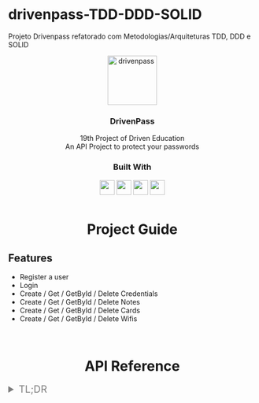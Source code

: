 # drivenpass-TDD-DDD-SOLID

Projeto Drivenpass refatorado com Metodologias/Arquiteturas TDD, DDD e SOLID

<div align="center">
    <img src="https://images.emojiterra.com/twitter/v13.1/512px/1f512.png" alt="drivenpass" width="100">
  </a>

  <h3 align="center">DrivenPass</h3>
  <div align="center">
    19th Project of Driven Education
    <br />
  </div>
  <div align="center">
    An API Project to protect your passwords
    <br />
  </div>
</div>

<div align="center">
  <h3>Built With</h3>

  <img src="https://img.shields.io/badge/TypeScript-007ACC?style=for-the-badge&logo=typescript&logoColor=white" height="30px"/>
  <img src="https://img.shields.io/badge/Node.js-43853D?style=for-the-badge&logo=node.js&logoColor=white" height="30px" />
  <img src="https://img.shields.io/badge/Express.js-404D59?style=for-the-badge" height="30px" />
  <img src="https://img.shields.io/badge/PostgreSQL-316192?style=for-the-badge&logo=postgresql&logoColor=white" height="30px" />

  <!-- Badges source: https://dev.to/envoy_/150-badges-for-github-pnk -->
</div>

<!-- Table of Contents -->

<div align="center" style="margin-top: 50px">
    <h1> Project Guide</h1>
</div>

## Features

- Register a user
- Login
- Create / Get / GetById / Delete Credentials
- Create / Get / GetById / Delete Notes
- Create / Get / GetById / Delete Cards
- Create / Get / GetById / Delete Wifis

</br>

<div align="center" >
    <h1> API Reference</h1>
</div>

<details style="margin-bottom: 10px">
<summary style="font-size: 20px; color: #7E7E7E">TL;DR</summary>

<details style="margin: 10px">
<summary style="font-size: 18px"> <span style="font-weight:700; margin-right:10px; color: #9FE58A">POST</span> /sign-up</summary>

Body:

```json
{
    "email": string,
    "password": string
}

```

</details>

<details style="margin: 10px">
<summary style="font-size: 18px"> <span style="font-weight:700; margin-right:10px; color: #9FE58A">POST</span> /sign-in</summary>

Body:

```json
{
    "email": string,
    "password": string
}

```

Response:

```json
{
  "token": string
}
```

</details>

<details style="margin: 10px">
<summary style="font-size: 18px"> <span style="font-weight:700; margin-right:10px; color: #9FE58A">POST</span> /credentials</summary>

Header:

```json
{
    "Authorization": Bearer token
}
```

Body:

```json
{
    "title": string,
    "url": string,
    "name": string,
    "password": string
}

```

</details>

<details style="margin: 10px">
<summary style="font-size: 18px"> <span style="font-weight:700; margin-right:10px; color: #76B1F8">GET</span> /credentials</summary>

Header:

```json
{
    "Authorization": Bearer token
}
```

Response:

```json
{
    "title": string,
    "url": string,
    "name": string,
    "password": string
}
```

</details>

<details style="margin: 10px">
<summary style="font-size: 18px"> <span style="font-weight:700; margin-right:10px; color: #76B1F8">GET</span> /credentials/:credentialId</summary>

Header:

```json
{
    "Authorization": Bearer token
}
```

Response:

```json
{
    "title": string,
    "url": string,
    "name": string,
    "password": string
}
```

</details>

<details style="margin: 10px">
<summary style="font-size: 18px"> <span style="font-weight:700; margin-right:10px; color: #76B1F8">DELETE</span> /credentials/:credentialId</summary>

Header:

```json
{
    "Authorization": Bearer token
}
```

</details>
  
<details style="margin: 10px">
<summary style="font-size: 18px"> <span style="font-weight:700; margin-right:10px; color: #9FE58A">POST</span> /notes</summary>

Header:

```json
{
    "Authorization": Bearer token
}
```

Body:

```json
{
    "title": string,
    "note": string
}

```

</details>

<details style="margin: 10px">
<summary style="font-size: 18px"> <span style="font-weight:700; margin-right:10px; color: #76B1F8">GET</span> /notes</summary>

Header:

```json
{
    "Authorization": Bearer token
}
```

Response:

```json
{
    "title": string,
    "note": string
}
```

</details>

<details style="margin: 10px">
<summary style="font-size: 18px"> <span style="font-weight:700; margin-right:10px; color: #76B1F8">GET</span> /notes/:noteId</summary>

Header:

```json
{
    "Authorization": Bearer token
}
```

Response:

```json
{
    "title": string,
    "note": string
}
```

</details>

<details style="margin: 10px">
<summary style="font-size: 18px"> <span style="font-weight:700; margin-right:10px; color: #76B1F8">DELETE</span> /notes/:noteId</summary>

Header:

```json
{
    "Authorization": Bearer token
}
```

</details>

<details style="margin: 10px">
<summary style="font-size: 18px"> <span style="font-weight:700; margin-right:10px; color: #9FE58A">POST</span> /cards</summary>

Header:

```json
{
    "Authorization": Bearer token
}
```

Body:

```json
{
  "title": string,
  "number": "1111111111111111",
  "name": string,
  "securityCode": "111",
  "expirationDate": "09/27",
  "password": "1234",
  "isVirtual": false,
  "type": "BOTH" | "CREDIT" | "DEBIT"
}

```

</details>

<details style="margin: 10px">
<summary style="font-size: 18px"> <span style="font-weight:700; margin-right:10px; color: #76B1F8">GET</span> /cards</summary>

Header:

```json
{
    "Authorization": Bearer token
}
```

Response:

```json
{
  "title": string,
  "number": "1111111111111111",
  "name": string,
  "securityCode": "111",
  "expirationDate": "09/27",
  "password": "1234",
  "isVirtual": false,
  "type": "BOTH" | "CREDIT" | "DEBIT"
}
```

</details>

<details style="margin: 10px">
<summary style="font-size: 18px"> <span style="font-weight:700; margin-right:10px; color: #76B1F8">GET</span> /cards/:cardId</summary>

Header:

```json
{
    "Authorization": Bearer token
}
```

Response:

```json
{
  "title": string,
  "number": "1111111111111111",
  "name": string,
  "securityCode": "111",
  "expirationDate": "09/27",
  "password": "1234",
  "isVirtual": false,
  "type": "BOTH" | "CREDIT" | "DEBIT"
}
```

</details>

<details style="margin: 10px">
<summary style="font-size: 18px"> <span style="font-weight:700; margin-right:10px; color: #76B1F8">DELETE</span> /cards/:cardId</summary>

Header:

```json
{
    "Authorization": Bearer token
}
```

</details>

<details style="margin: 10px">
<summary style="font-size: 18px"> <span style="font-weight:700; margin-right:10px; color: #9FE58A">POST</span> /wifis</summary>

Header:

```json
{
    "Authorization": Bearer token
}
```

Body:

```json
{
    "title": string,
    "name": string,
    "password": string
}

```

</details>

<details style="margin: 10px">
<summary style="font-size: 18px"> <span style="font-weight:700; margin-right:10px; color: #76B1F8">GET</span> /wifis</summary>

Header:

```json
{
    "Authorization": Bearer token
}
```

Response:

```json
{
    "title": string,
    "name": string,
    "password": string
}
```

</details>

<details style="margin: 10px">
<summary style="font-size: 18px"> <span style="font-weight:700; margin-right:10px; color: #76B1F8">GET</span> /wifis/:wifiId</summary>

Header:

```json
{
    "Authorization": Bearer token
}
```

Response:

```json
{
    "title": string,
    "name": string,
    "password": string
}
```

</details>

<details style="margin: 10px">
<summary style="font-size: 18px"> <span style="font-weight:700; margin-right:10px; color: #76B1F8">DELETE</span> /wifis/:wifiId</summary>

Header:

```json
{
    "Authorization": Bearer token
}
```

</details>

#

### Register a user

```http
POST /sign-up
```

#### Request:

| Body       | Type     | Description               |
| :--------- | :------- | :------------------------ |
| `email`    | `string` | **Required**. valid email |
| `password` | `string` | **Required**. password    |

`Password min 10 length`

####

### Login

```http
POST /sign-in
```

#### Request:

| Body       | Type     | Description               |
| :--------- | :------- | :------------------------ |
| `email`    | `string` | **Required**. valid email |
| `password` | `string` | **Required**. password    |

`Password min 10 length`

#### Response:

```json
{
  "token": string
}
```

#

### Create credential

```http
POST /credentials
```

#### Request:

| Body       | Type     | Description                       |
| :--------- | :------- | :-------------------------------- |
| `title`    | `string` | **Required**. credential title    |
| `url`      | `string` | **Required**. valid url           |
| `name`     | `string` | **Required**. credential name     |
| `password` | `string` | **Required**. credential password |

####

| Headers         | Type     | Description                  |
| :-------------- | :------- | :--------------------------- |
| `Authorization` | `string` | **Required**. Bearer 'token' |

####

### Get credentials

```http
GET /credentials
```

### Request:

####

| Headers         | Type     | Description                  |
| :-------------- | :------- | :--------------------------- |
| `Authorization` | `string` | **Required**. Bearer 'token' |

####

#### Response:

```json
{
    "title": string,
    "url": string,
    "name": string,
    "password": string
}
```

#

### Get credential

```http
GET /credentials/:credentialId
```

### Request:

####

| Headers         | Type     | Description                  |
| :-------------- | :------- | :--------------------------- |
| `Authorization` | `string` | **Required**. Bearer 'token' |

####

#### Response:

```json
{
    "title": string,
    "url": string,
    "name": string,
    "password": string
}
```

### Delete credential

```http
DELETE /credentials/:credentialId
```

####

| Headers         | Type     | Description                  |
| :-------------- | :------- | :--------------------------- |
| `Authorization` | `string` | **Required**. Bearer 'token' |

####

### Create note

```http
POST /notes
```

#### Request:

| Body    | Type     | Description                    |
| :------ | :------- | :----------------------------- |
| `title` | `string` | **Required**. note title       |
| `note`  | `string` | **Required**. note description |

`Title max length 50`
`Note max length 1000`

####

| Headers         | Type     | Description                  |
| :-------------- | :------- | :--------------------------- |
| `Authorization` | `string` | **Required**. Bearer 'token' |

####

### Get notes

```http
GET /notes
```

### Request:

####

| Headers         | Type     | Description                  |
| :-------------- | :------- | :--------------------------- |
| `Authorization` | `string` | **Required**. Bearer 'token' |

####

#### Response:

```json
{
    "title": string,
    "note": string
}
```

#

### Get note

```http
GET /notes/:noteId
```

### Request:

####

| Headers         | Type     | Description                  |
| :-------------- | :------- | :--------------------------- |
| `Authorization` | `string` | **Required**. Bearer 'token' |

####

#### Response:

```json
{
    "title": string,
    "note": string
}
```

### Delete note

```http
DELETE /notes/:noteId
```

####

| Headers         | Type     | Description                  |
| :-------------- | :------- | :--------------------------- |
| `Authorization` | `string` | **Required**. Bearer 'token' |

####

### Create card

```http
POST /cards
```

#### Request:

| Body             | Type      | Description                                  |
| :--------------- | :-------- | :------------------------------------------- |
| `title`          | `string`  | **Required**. card title                     |
| `number`         | `string`  | **Required**. card number                    |
| `name`           | `string`  | **Required**. card name                      |
| `securityCode`   | `string`  | **Required**. card cvv                       |
| `expirationDate` | `string`  | **Required**. card expiration date           |
| `password`       | `string`  | **Required**. card password                  |
| `isVirtual`      | `boolean` | **Required**. boolean to virtual or not card |
| `type`           | `string`  | **Required**. card type                      |

`Number min/max length 16`
´SecurityCode max length 3´
`ExpirationDate MM/YY`
`Password min/max length 4`
`Type [BOTH, CREDTI, DEBIT]`

####

| Headers         | Type     | Description                  |
| :-------------- | :------- | :--------------------------- |
| `Authorization` | `string` | **Required**. Bearer 'token' |

####

### Get cards

```http
GET /cards
```

### Request:

####

| Headers         | Type     | Description                  |
| :-------------- | :------- | :--------------------------- |
| `Authorization` | `string` | **Required**. Bearer 'token' |

####

#### Response:

```json
{
  "title": string,
  "number": "1111111111111111",
  "name": string,
  "securityCode": "111",
  "expirationDate": "09/27",
  "password": "1234",
  "isVirtual": false,
  "type": "BOTH" | "CREDIT" | "DEBIT"
}
```

#

### Get card

```http
GET /cards/:cardId
```

### Request:

####

| Headers         | Type     | Description                  |
| :-------------- | :------- | :--------------------------- |
| `Authorization` | `string` | **Required**. Bearer 'token' |

####

#### Response:

```json
{
  "title": string,
  "number": "1111111111111111",
  "name": string,
  "securityCode": "111",
  "expirationDate": "09/27",
  "password": "1234",
  "isVirtual": false,
  "type": "BOTH" | "CREDIT" | "DEBIT"
}
```

### Delete card

```http
DELETE /cards/:cardId
```

####

| Headers         | Type     | Description                  |
| :-------------- | :------- | :--------------------------- |
| `Authorization` | `string` | **Required**. Bearer 'token' |

####

### Create wifi

```http
POST /wifis
```

#### Request:

| Body       | Type     | Description                 |
| :--------- | :------- | :-------------------------- |
| `title`    | `string` | **Required**. wifi title    |
| `name`     | `string` | **Required**. wifi name     |
| `password` | `string` | **Required**. wifi password |

####

| Headers         | Type     | Description                  |
| :-------------- | :------- | :--------------------------- |
| `Authorization` | `string` | **Required**. Bearer 'token' |

####

### Get wifis

```http
GET /wifis
```

### Request:

####

| Headers         | Type     | Description                  |
| :-------------- | :------- | :--------------------------- |
| `Authorization` | `string` | **Required**. Bearer 'token' |

####

#### Response:

```json
{
    "title": string,
    "name": string,
    "password": string
}
```

#

### Get wifi

```http
GET /wifis/:wifiId
```

### Request:

####

| Headers         | Type     | Description                  |
| :-------------- | :------- | :--------------------------- |
| `Authorization` | `string` | **Required**. Bearer 'token' |

####

#### Response:

```json
{
    "title": string,
    "name": string,
    "password": string
}
```

### Delete wifi

```http
DELETE /wifis/:wifiId
```

####

| Headers         | Type     | Description                  |
| :-------------- | :------- | :--------------------------- |
| `Authorization` | `string` | **Required**. Bearer 'token' |

####

## Environment Variables

To run this project, you will need to add the following environment variables to your .env file

`POSTGRES_USER = your postgresql user`

`POSTGRES_PASSWORD = your postgresql password`

`POSTGRES_DB = your postgresql database name`

`POSTGRES_PORT = postgresql port default to 5432`

`HOST = localhost`

`JWT_SECRET = any string`

`CRYPTR_SECRET = any string`

`NODE_ENV = test | development`

`PORT = 5000`

`DATABASE_URL=postgres://${POSTGRES_USER}:${POSTGRES_PASSWORD}@${HOST}:${POSTGRES_PORT}/${POSTGRES_DB}`

#

## Run Locally

Clone the project

```bash
  git clone https://github.com/DanielL29/drivenpass-TDD-DDD-SOLID.git
```

Go to the project directory

```bash
  cd drivenpass-TDD-DDD-SOLID/
```

Install dependencies

```bash
  npm install
```

Create database

```bash
  npx prisma migrate dev
```

Start the server

```bash
  npm run dev
```

</br>

#

## Lessons Learned

- Clean Architecture
- TDD (Test driven development)
- DDD (Domain driven development)
- SOLID
- Classes
- TypeScript interfaces
- TypeScript types
- Constructor
- Object Literals
- Hash Table

#

## Acknowledgements

- [Badges for Github](https://dev.to/envoy_/150-badges-for-github-pnk)
- [README inspiration](https://github.com/andrezopo/projeto18-valex#readme)

#

## Authors

- Daniel Lucas Ederli
